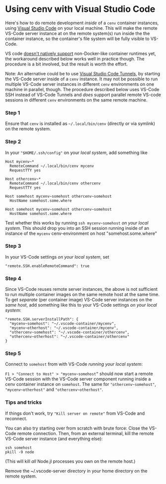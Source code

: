 # Using cenv with Visual Studio Code

Here's how to do remote development *inside* of a `cenv` container instances, using [Visual Studio Code](https://code.visualstudio.com/) on your local machine. This will make the remote VS-Code server instance at on the remote system(s) run inside the the container instance, so the container's file system will be fully visible to VS-Code.

VS code [doesn't natively support](https://github.com/microsoft/vscode-remote-release/issues/3066) non-Docker-like container runtimes yet, the workaround described below works well in practice though. The procedure is a bit involved, but the result is worth the effort.

Note: An alternative could be to use [Visual Studio Code Tunnels](https://code.visualstudio.com/docs/remote/tunnels), by starting the VS-Code server inside of a `cenv` instance. It may not be possible to run multiple VS-Code server instances in different `cenv` environments on one machine in parallel, though. The procedure described below uses VS-Code SSH instead of VS-Code Tunnels and *does* support parallel remote VS-code sessions in different `cenv` environments on the same remote machine.


### Step 1

Ensure that `cenv` is installed as `~/.local/bin/cenv` (directly or via symlink) on the remote system.


### Step 2

In your `"$HOME/.ssh/config"` on your *local system*, add something like

```
Host mycenv~*
  RemoteCommand ~/.local/bin/cenv mycenv
  RequestTTY yes

Host othercenv~*
  RemoteCommand ~/.local/bin/cenv othercenv
  RequestTTY yes

Host somehost mycenv~somehost othercenv~somehost
  HostName somehost.some.where

Host somehost mycenv~somehost othercenv~somehost
  HostName somehost.some.where
```

Test whether this works by running `ssh mycenv~somehost` *on your local system*. This should drop you into an SSH
session running inside of an instance of the `mycenv` cenv-environment on host "somehost.some.where"


### Step 3

In your VS-Code settings *on your local system*, set

```
"remote.SSH.enableRemoteCommand": true
```

### Step 4

Since VS-Code reuses remote server instances, the above is not sufficient to run multiple container images on the same
remote host at the same time. To get *separate* (per container image) VS-Code server instances on the *same host*, add
something like this to your VS-Code settings *on your local system*:

```
"remote.SSH.serverInstallPath": {
  "mycenv~somehost": "~/.vscode-container/mycenv",
  "mycenv~otherhost": "~/.vscode-container/mycenv",
  "othercenv~somehost": "~/.vscode-container/othercenv",
  "othercenv~otherhost": "~/.vscode-container/othercenv"
}
```


### Step 5

Connect to `somehost` from with VS-Code *running your local system*:

`F1 > "Connect to Host" > "mycenv~somehost”` should now start a remote VS-Code session with the VS-Code server
component running inside a cenv container instance on `somehost`. The same for `"othercenv~somehost"`,
`"mycenv~otherhost"` and `"othercenv~otherhost"`.


### Tips and tricks

If things don't work, try `"Kill server on remote"` from VS-Code and reconnect.

You can also try starting over from scratch with brute force: Close the VS-Code remote connection. Then, from an
external terminal, kill the remote VS-Code server instance (and everything else):

```shell
ssh somehost
pkill -9 node
```

(This will kill *all* Node.jl processes you own on the remote host.)

Remove the ~/.vscode-server directory in your home directory on the remote system.
